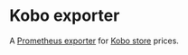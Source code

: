 # Kobo exporter

A [Prometheus exporter] for [Kobo store] prices.

[Prometheus exporter]: https://prometheus.io/docs/instrumenting/exporters/
[Kobo store]: https://www.kobo.com/gb/en/ebooks
